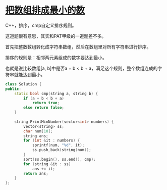 # [把数组排成最小的数](https://www.nowcoder.com/practice/8fecd3f8ba334add803bf2a06af1b993?tpId=13&tqId=11185&tPage=2&rp=2&ru=/ta/coding-interviews&qru=/ta/coding-interviews/question-ranking )

C++，排序，cmp自定义排序规则。

这道题很有意思，其实和PAT甲级的一道题差不多。

首先把整数数组转化成字符串数组，然后在数组里对所有字符串进行排序。

排序的规则是：相邻两元素组成的数字要达到最小。

也就是说比较数组[a, b]中是否a + b < b + a，满足这个规则，整个数组连成的字符串就能达到最小。

```cpp
class Solution {
public:
    static bool cmp(string a, string b) {
        if (a + b < b + a)
            return true;
        else return false;
    }
    
    string PrintMinNumber(vector<int> numbers) {
        vector<string> ss;
        char num[10];
        string ans;
        for (int &it : numbers) {
            sprintf(num, "%d", it);
            ss.push_back(string(num));
        }
        sort(ss.begin(), ss.end(), cmp);
        for (string &it : ss)
            ans += it;
        return ans;
    }
};
```

